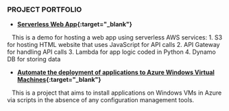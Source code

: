 
### PROJECT PORTFOLIO

- **[Serverless Web App](https://eh-serverless-webapp-proj1.s3.ap-southeast-2.amazonaws.com/index.html){:target="_blank"}**

&ensp; This is a demo for hosting a web app using serverless AWS services: 
      1. S3 for hosting HTML website that uses JavaScript for API calls
      2. API Gateway for handling API calls
      3. Lambda for app logic coded in Python
      4. Dynamo DB for storing data

- **[Automate the deployment of applications to Azure Windows Virtual Machines](./projects/deploy_app_to_azure_vms){:target="_blank"}**

&ensp; This is a project that aims to install applications on Windows VMs in Azure via scripts in the absence of any configuration management tools.


